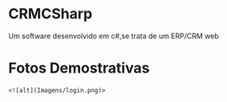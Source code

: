 # CRMCSharp
 Um software desenvolvido em c#,se trata de um ERP/CRM web
# Fotos Demostrativas
    <![alt](Imagens/login.png)>